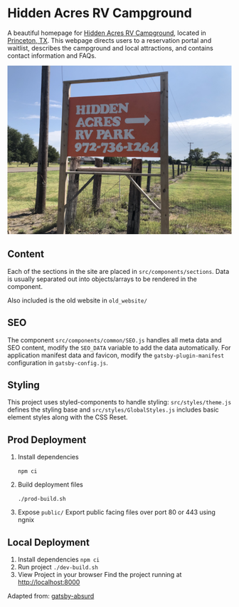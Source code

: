 # Hidden Acres RV Campground

A beautiful homepage for [Hidden Acres RV Campground](https://www.hiddenacresrv.com), located in [Princeton, TX](https://goo.gl/maps/Fe2zQ4k8zSDXjGBq8). This webpage directs users to a reservation portal and waitlist, describes the campground and local attractions, and contains contact information and FAQs.

![screenshot](https://github.com/VijitSingh97/HiddenAcresRV/blob/master/src/images/signage/big_sign.jpg)

## Content

Each of the sections in the site are placed in `src/components/sections`. Data is usually separated out into objects/arrays to be rendered in the component.

Also included is the old website in `old_website/`

## SEO

The component `src/components/common/SEO.js` handles all meta data and SEO content, modify the `SEO_DATA` variable to add the data automatically. For application manifest data and favicon, modify the `gatsby-plugin-manifest` configuration in `gatsby-config.js`.

## Styling

This project uses styled-components to handle styling: `src/styles/theme.js` defines the styling base and `src/styles/GlobalStyles.js` includes basic element styles along with the CSS Reset.

## Prod Deployment

1. Install dependencies

    `npm ci`
2. Build deployment files

    `./prod-build.sh`
3. Expose `public/`
    Export public facing files over port 80 or 443 using ngnix

## Local Deployment

1. Install dependencies
    `npm ci`
2. Run project
    `./dev-build.sh`
3. View Project in your browser
    Find the project running at <http://localhost:8000>

Adapted from: [gatsby-absurd](https://github.com/ajayns/gatsby-absurd)
